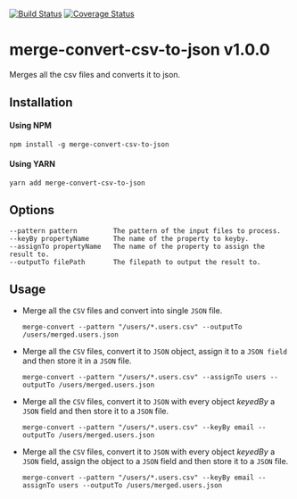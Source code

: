[![Build Status](https://travis-ci.org/nishant-jain-94/merge-convert-csv-to-json.svg?branch=master)](https://travis-ci.org/nishant-jain-94/merge-convert-csv-to-json) [![Coverage Status](https://coveralls.io/repos/github/nishant-jain-94/merge-convert-csv-to-json/badge.svg?branch=master)](https://coveralls.io/github/nishant-jain-94/merge-convert-csv-to-json?branch=master)

# merge-convert-csv-to-json v1.0.0

Merges all the csv files and converts it to json.

## Installation

#### Using NPM

```
npm install -g merge-convert-csv-to-json
```

#### Using YARN

```
yarn add merge-convert-csv-to-json
```

## Options

```
--pattern pattern         The pattern of the input files to process.
--keyBy propertyName      The name of the property to keyby.
--assignTo propertyName   The name of the property to assign the result to.
--outputTo filePath       The filepath to output the result to.
```

## Usage

- Merge all the `CSV` files and convert into single `JSON` file.
  ```
  merge-convert --pattern "/users/*.users.csv" --outputTo /users/merged.users.json
  ```
- Merge all the `CSV` files, convert it to `JSON` object, assign it to a `JSON field` and then store it in a `JSON` file.
  ```
  merge-convert --pattern "/users/*.users.csv" --assignTo users --outputTo /users/merged.users.json
  ```
- Merge all the `CSV` files, convert it to `JSON` with every object *keyedBy* a `JSON` field and then store it to a `JSON` file.
  ```
  merge-convert --pattern "/users/*.users.csv" --keyBy email --outputTo /users/merged.users.json
  ```
- Merge all the `CSV` files, convert it to `JSON` with every object *keyedBy* a `JSON` field, assign the object to a `JSON` field and then store it to a `JSON` file.
  ```
  merge-convert --pattern "/users/*.users.csv" --keyBy email --assignTo users --outputTo /users/merged.users.json
  ```
